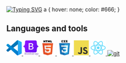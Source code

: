 [![Typing SVG](https://readme-typing-svg.demolab.com/?lines=First+line+of+text;Second+line+of+text)](https://git.io/typing-svg)
a {
  hover: none;
  color: #666;
}
## Languages and tools
<p align="left" dir="auto">

 <a href="https://code.visualstudio.com/" rel="nofollow"> 
    <img src="https://raw.githubusercontent.com/github/explore/80688e429a7d4ef2fca1e82350fe8e3517d3494d/topics/visual-studio-code/visual-studio-code.png" alt="VS code" width="40" height="40" style="max-width: 100%;"> 
 </a> 
 
 
 <a href="https://www.java.com" rel="nofollow" class="text"> 
    <img src="https://raw.githubusercontent.com/devicons/devicon/master/icons/bootstrap/bootstrap-original-wordmark.svg" alt="java" width="40" height="40" style="max-width: 100%;"> 
 </a> 
 
 <a href="https://www.java.com" rel="nofollow" class="text"> 
    <img src="https://raw.githubusercontent.com/devicons/devicon/master/icons/html5/html5-original-wordmark.svg" alt="java" width="40" height="40" style="max-width: 100%;"> 
 </a> 
 
 <a href="https://www.java.com" rel="nofollow" class="text"> 
    <img src="https://raw.githubusercontent.com/devicons/devicon/master/icons/css3/css3-original-wordmark.svg" alt="java" width="40" height="40" style="max-width: 100%;"> 
 </a> 
 
 <a href="https://www.java.com" rel="nofollow" class="text"> 
    <img src="https://raw.githubusercontent.com/devicons/devicon/master/icons/javascript/javascript-original.svg" alt="java" width="40" height="40" style="max-width: 100%;"> 
 </a> 
 
 <a href="https://www.java.com" rel="nofollow" class="text"> 
    <img src="https://raw.githubusercontent.com/devicons/devicon/master/icons/react/react-original.svg" alt="java" width="40" height="40" style="max-width: 100%;"> 
 </a> 
 
 <a href="https://git-scm.com/" rel="nofollow" class="text"> 
    <img src="https://camo.githubusercontent.com/fbfcb9e3dc648adc93bef37c718db16c52f617ad055a26de6dc3c21865c3321d/68747470733a2f2f7777772e766563746f726c6f676f2e7a6f6e652f6c6f676f732f6769742d73636d2f6769742d73636d2d69636f6e2e737667" alt="git" width="40" height="40" data-canonical-src="https://www.vectorlogo.zone/logos/git-scm/git-scm-icon.svg" style="max-width: 100%;"> 
 </a> 
<br>
</p>
